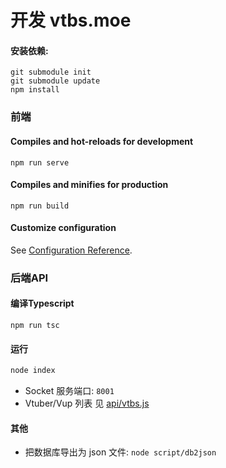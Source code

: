 # 开发 vtbs.moe

#### 安装依赖:

```shell
git submodule init
git submodule update
npm install
```

### 前端

#### Compiles and hot-reloads for development

```shell
npm run serve
```

#### Compiles and minifies for production

```shell
npm run build
```

#### Customize configuration

See [Configuration Reference](https://cli.vuejs.org/config/).

### 后端API

#### 编译Typescript

```shell
npm run tsc
```

#### 运行

```sh
node index
```

* Socket 服务端口: `8001`
* Vtuber/Vup 列表 见 [api/vtbs.js](api/vtbs.js)

#### 其他

* 把数据库导出为 json 文件: `node script/db2json`